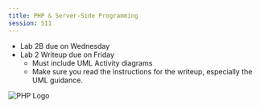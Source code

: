 ```yaml
---
title: PHP & Server-Side Programming
session: S11
---
```

* Lab 2B due on Wednesday
* Lab 2 Writeup due on Friday
    * Must include UML Activity diagrams
    * Make sure you read the instructions for the writeup, especially the UML guidance.

![PHP Logo](images/PHP.jpg)
    